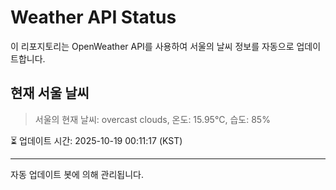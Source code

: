 
# Weather API Status

이 리포지토리는 OpenWeather API를 사용하여 서울의 날씨 정보를 자동으로 업데이트합니다.

## 현재 서울 날씨
> 서울의 현재 날씨: overcast clouds, 온도: 15.95°C, 습도: 85%

⏳ 업데이트 시간: 2025-10-19 00:11:17 (KST)

---
자동 업데이트 봇에 의해 관리됩니다.
